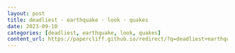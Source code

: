 ```yaml
---
layout: post
title: deadliest · earthquake · look · quakes
date: 2023-09-10
categories: [deadliest, earthquake, look, quakes]
content_url: https://papercliff.github.io/redirect/?q=deadliest+earthquake+look+quakes&tbs=cdr:1,cd_min:9/9/2023,cd_max:9/11/2023
---
```

